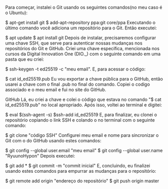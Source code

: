 Para começar, instalei o Git usando os seguintes comandos(no meu caso é o Ubuntu):

$ apt-get install git
$ add-apt-repository ppa:git core/ppa
Executando o último comando você adiciona um repositório para o Git. Então executei:

$ apt update
$ apt install git
Depois de instalar, precisaremos configurar uma chave SSH, que serve para autenticar nossas mudanças nos repositórios do Git e GitHub.
Criei uma chave específica, mencionada nos cursos da Digital Innovation One (DIO._) com o seguinte comando em uma pasta que eu criei:

$ ssh-keygen -t ed25519 -c "meu email".
E, para acessar o código:

$ cat id_ed25519.pub
Eu vou exportar a chave pública para o GitHub, então usarei a chave com o final .pub no final do comando. Copiei o codigo associado e o meu email e fui no site do GitHub.

GitHub
Lá, eu criei a chave e colei o código que estava no comando "$ cat id_ed25519.pub" no local apropriado. Após isso, voltei ao terminal e digitei:

$ eval $(ssh-agent -s)
$ssh-add id_ed25519
E, para finalizar, eu clonei o repositório copiando o link SSH e colando o no terminal com o seguinte comando:

$ git clone "código SSH"
Configurei meu email e nome para sincronizar o Git com o do GitHub usando estes comandos:

$ git config --global user.email "meu email"
$ git config --global user.name "RyuunoHypon"
Depois executei:

$ git add *
$ git commit -m "commit inicial"
E, concluindo, eu finalizei usando estes comandos para empurrar as mudanças para o repositório:

$ git remote add origin "endereço do repositório"
$ git push origin master
